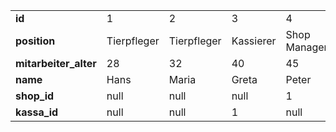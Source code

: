 | | | | | | |
| :- | :- | :- | :- | :- | :- |
| **id** | 1 | 2 | 3 | 4 | 5 |
| **position** | Tierpfleger | Tierpfleger | Kassierer | Shop Manager | Kassierer |
| **mitarbeiter\_alter** | 28 | 32 | 40 | 45 | 30 |
| **name** | Hans | Maria | Greta | Peter | Tom |
| **shop\_id** | null | null | null | 1 | null |
| **kassa\_id** | null | null | 1 | null | 2 |

